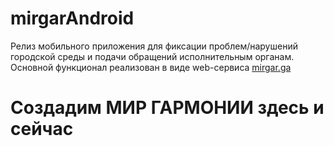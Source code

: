 # mirgarAndroid
Релиз мобильного приложения для фиксации проблем/нарушений городской среды и подачи обращений  исполнительным органам. 
Основной функционал реализован в виде web-сервиса 
<a href="https://mirgar.ga">mirgar.ga</a>
# Создадим МИР ГАРМОНИИ здесь и сейчас
